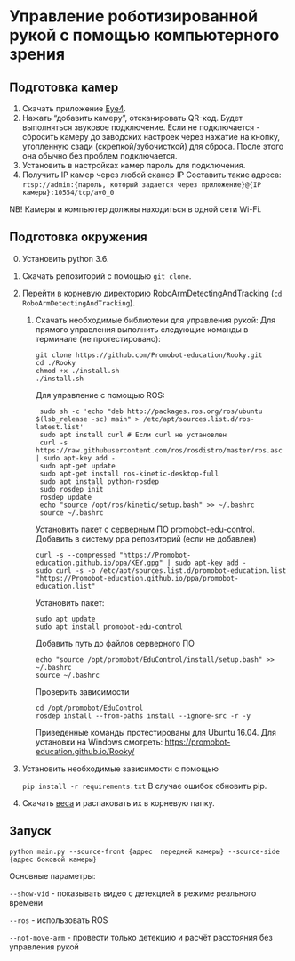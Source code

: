 # Управление роботизированной рукой с помощью компьютерного зрения

## Подготовка камер
1. Скачать приложение [Eye4](https://www.vstarcam.com/software-download).
2. Нажать “добавить камеру”, отсканировать QR-код. Будет выполняться звуковое подключение.
Если не подключается - сбросить камеру до заводских настроек через нажатие на кнопку, утопленную сзади (скрепкой/зубочисткой) для сброса. 
После этого она обычно без проблем подключается. 
3. Установить в настройках камер пароль для подключения.
4. Получить  IP камер через любой сканер IP
Составить такие адреса: ```rtsp://admin:{пароль, который задается через приложение}@{IP камеры}:10554/tcp/av0_0```

NB! Камеры и компьютер должны находиться в одной сети Wi-Fi.

## Подготовка окружения
0. Установить python 3.6.
1. Скачать репозиторий с помощью ```git clone```.
2. Перейти в корневую директорию RoboArmDetectingAndTracking (```cd RoboArmDetectingAndTracking```).
   1. Скачать необходимые библиотеки для управления рукой:
      Для прямого управления выполнить следующие команды в терминале (не протестировано):
      ```
      git clone https://github.com/Promobot-education/Rooky.git
      cd ./Rooky
      chmod +x ./install.sh
      ./install.sh
      ```
      Для управление с помощью ROS:
      ```
       sudo sh -c 'echo "deb http://packages.ros.org/ros/ubuntu $(lsb_release -sc) main" > /etc/apt/sources.list.d/ros-latest.list'
       sudo apt install curl # Если curl не установлен
       curl -s https://raw.githubusercontent.com/ros/rosdistro/master/ros.asc | sudo apt-key add -
       sudo apt-get update
       sudo apt-get install ros-kinetic-desktop-full
       sudo apt install python-rosdep
       sudo rosdep init
       rosdep update
       echo "source /opt/ros/kinetic/setup.bash" >> ~/.bashrc
       source ~/.bashrc
       ```
      Установить пакет с серверным ПО promobot-edu-control. Добавить в систему ppa репозиторий (если не добавлен)
       ```
       curl -s --compressed "https://Promobot-education.github.io/ppa/KEY.gpg" | sudo apt-key add -
       sudo curl -s -o /etc/apt/sources.list.d/promobot-education.list "https://Promobot-education.github.io/ppa/promobot-education.list"
       ```
       Установить пакет:
       ```
       sudo apt update
       sudo apt install promobot-edu-control
       ```
       Добавить путь до файлов серверного ПО
       ```
       echo "source /opt/promobot/EduControl/install/setup.bash" >> ~/.bashrc
       source ~/.bashrc
       ```
       Проверить зависимости
       ```
       cd /opt/promobot/EduControl
       rosdep install --from-paths install --ignore-src -r -y
       ```
      Приведенные команды протестированы для Ubuntu 16.04. Для установки на Windows смотреть:
   https://promobot-education.github.io/Rooky/
3. Установить необходимые зависимости с помощью

    `pip install -r requirements.txt`
    В случае ошибок обновить pip.
4. Скачать [веса](https://drive.google.com/file/d/1kRdr_eiMOOf0Nd5_1dUTuhqwnNPYDaoU/view?usp=sharing) и распаковать их в корневую папку.

## Запуск

`python main.py --source-front {адрес  передней камеры} --source-side {адрес боковой камеры} `

Основные параметры:

`--show-vid` - показывать видео с детекцией в режиме реального времени

`--ros` - использовать ROS

`--not-move-arm` - провести только детекцию и расчёт расстояния без управления рукой

